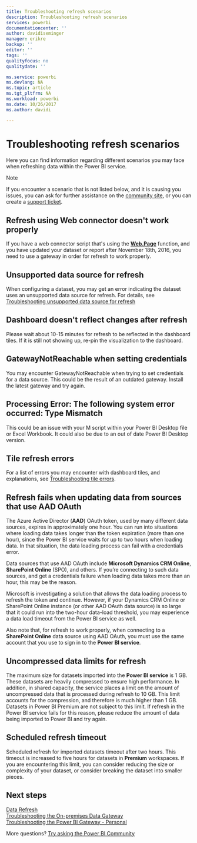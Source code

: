 ```yaml
---
title: Troubleshooting refresh scenarios
description: Troubleshooting refresh scenarios
services: powerbi
documentationcenter: ''
author: davidiseminger
manager: erikre
backup: ''
editor: ''
tags: ''
qualityfocus: no
qualitydate: ''

ms.service: powerbi
ms.devlang: NA
ms.topic: article
ms.tgt_pltfrm: NA
ms.workload: powerbi
ms.date: 10/26/2017
ms.author: davidi

---
```

# Troubleshooting refresh scenarios
Here you can find information regarding different scenarios you may face when refreshing data within the Power BI service.

> [!NOTE]
> If you encounter a scenario that is not listed below, and it is causing you issues, you can ask for further assistance on the [community site](http://community.powerbi.com/), or you can create a [support ticket](https://powerbi.microsoft.com/support/).
> 
> 

## Refresh using Web connector doesn't work properly
If you have a web connector script that's using the [**Web.Page**](https://msdn.microsoft.com/library/mt260924.aspx) function, and you have updated your dataset or report after  November 18th, 2016, you need to use a gateway in order for refresh to work properly.

## Unsupported data source for refresh
When configuring a dataset, you may get an error indicating the dataset uses an unsupported data source for refresh. For details, see
[Troubleshooting unsupported data source for refresh](powerbi-admin-troubleshoot-unsupported-data-source-for-refresh.md)

## Dashboard doesn't reflect changes after refresh
Please wait about 10-15 minutes for refresh to be reflected in the dashboard tiles.  If it is still not showing up, re-pin the visualization to the dashboard.

## GatewayNotReachable when setting credentials
You may encounter GatewayNotReachable when trying to set credentials for a data source. This could be the result of an outdated gateway.  Install the latest gateway and try again.

## Processing Error: The following system error occurred: Type Mismatch
This could be an issue with your M script within your Power BI Desktop file or Excel Workbook.  It could also be due to an out of date Power BI Desktop version.

## Tile refresh errors
For a list of errors you may encounter with dashboard tiles, and explanations, see [Troubleshooting tile errors](powerbi-refresh-troubleshooting-tile-errors.md).

## Refresh fails when updating data from sources that use AAD OAuth
The Azure Active Director (**AAD**) OAuth token, used by many different data sources, expires in approximately one hour. You can run into situations where loading data takes longer than the token expiration (more than one hour), since the Power BI service waits for up to two hours when loading data. In that situation, the data loading process can fail with a credentials error.

Data sources that use AAD OAuth include **Microsoft Dynamics CRM Online**, **SharePoint Online** (SPO), and others. If you’re connecting to such data sources, and get a credentials failure when loading data takes more than an hour, this may be the reason.

Microsoft is investigating a solution that allows the data loading process to refresh the token and continue. However, if your Dynamics CRM Online or SharePoint Online instance (or other AAD OAuth data source) is so large that it could run into the two-hour data-load threshold, you may experience a data load timeout from the Power BI service as well.

Also note that, for refresh to work properly, when connecting to a **SharePoint Online** data source using AAD OAuth, you must use the same account that you use to sign in to the **Power BI service**.

## Uncompressed data limits for refresh
The maximum size for datasets imported into the **Power BI service** is 1 GB. These datasets are heavily compressed to ensure high performance. In addition, in shared capacity, the service places a limit on the amount of uncompressed data that is processed during refresh to 10 GB. This limit accounts for the compression, and therefore is much higher than 1 GB. Datasets in Power BI Premium are not subject to this limit. If refresh in the Power BI service fails for this reason, please reduce the amount of data being imported to Power BI and try again.

## Scheduled refresh timeout
Scheduled refresh for imported datasets timeout after two hours. This timeout is increased to five hours for datasets in **Premium** workspaces. If you are encountering this limit, you can consider reducing the size or complexity of your dataset, or consider breaking the dataset into smaller pieces.

## Next steps
[Data Refresh](powerbi-refresh-data.md)  
[Troubleshooting the On-premises Data Gateway](powerbi-gateway-onprem-tshoot.md)  
[Troubleshooting the Power BI Gateway - Personal](powerbi-admin-troubleshooting-power-bi-personal-gateway.md)  

More questions? [Try asking the Power BI Community](http://community.powerbi.com/)

